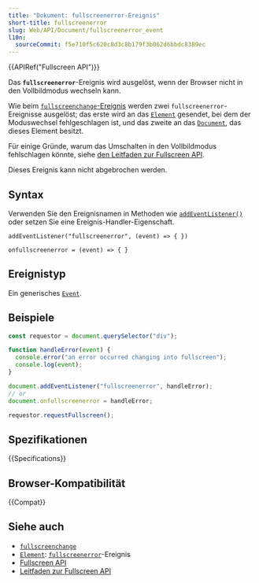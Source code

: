 ```yaml
---
title: "Dokument: fullscreenerror-Ereignis"
short-title: fullscreenerror
slug: Web/API/Document/fullscreenerror_event
l10n:
  sourceCommit: f5e710f5c620c8d3c8b179f3b062d6bbdc8389ec
---
```


{{APIRef("Fullscreen API")}}

Das **`fullscreenerror`**-Ereignis wird ausgelöst, wenn der Browser nicht in den Vollbildmodus wechseln kann.

Wie beim [`fullscreenchange`-Ereignis](/de/docs/Web/API/Document/fullscreenchange_event) werden zwei `fullscreenerror`-Ereignisse ausgelöst; das erste wird an das [`Element`](/de/docs/Web/API/Element) gesendet, bei dem der Moduswechsel fehlgeschlagen ist, und das zweite an das [`Document`](/de/docs/Web/API/Document), das dieses Element besitzt.

Für einige Gründe, warum das Umschalten in den Vollbildmodus fehlschlagen könnte, siehe [den Leitfaden zur Fullscreen API](/de/docs/Web/API/Fullscreen_API/Guide).

Dieses Ereignis kann nicht abgebrochen werden.

## Syntax

Verwenden Sie den Ereignisnamen in Methoden wie [`addEventListener()`](/de/docs/Web/API/EventTarget/addEventListener) oder setzen Sie eine Ereignis-Handler-Eigenschaft.

```js-nolint
addEventListener("fullscreenerror", (event) => { })

onfullscreenerror = (event) => { }
```

## Ereignistyp

Ein generisches [`Event`](/de/docs/Web/API/Event).

## Beispiele

```js
const requestor = document.querySelector("div");

function handleError(event) {
  console.error("an error occurred changing into fullscreen");
  console.log(event);
}

document.addEventListener("fullscreenerror", handleError);
// or
document.onfullscreenerror = handleError;

requestor.requestFullscreen();
```

## Spezifikationen

{{Specifications}}

## Browser-Kompatibilität

{{Compat}}

## Siehe auch

- [`fullscreenchange`](/de/docs/Web/API/Document/fullscreenchange_event)
- [`Element`](/de/docs/Web/API/Element): [`fullscreenerror`](/de/docs/Web/API/Element/fullscreenerror_event)-Ereignis
- [Fullscreen API](/de/docs/Web/API/Fullscreen_API)
- [Leitfaden zur Fullscreen API](/de/docs/Web/API/Fullscreen_API/Guide)
